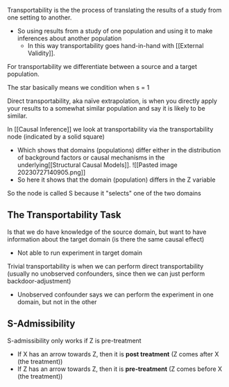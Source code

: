 Transportability is the the process of translating the results of a study from one setting to another. 
- So using results from a study of one population and using it to make inferences about another population
	- In this way transportability goes hand-in-hand with [[External Validity]]. 

For transportability we differentiate between a source and a target population.

The star basically means we condition when s = 1

Direct transportability, aka naïve extrapolation, is when you directly apply your results to a somewhat similar population and say it is likely to be similar.


In [[Causal Inference]] we look at transportability via the transportability node (indicated by a solid square)
- Which shows that domains (populations) differ either in the distribution of background factors or causal mechanisms in the underlying[[Structural Causal Models]]. 
![[Pasted image 20230727140905.png]]
- So here it shows that the domain (population) differs in the Z variable

So the node is called S because it "selects" one of the two domains


## The Transportability Task
Is that we do have knowledge of the source domain, but want to have information about the target domain (is there the same causal effect)
- Not able to run experiment in target domain

Trivial transportability is when we can perform direct transportability (usually no unobserved confounders, since then we can just perform backdoor-adjustment)
- Unobserved confounder says we can perform the experiment in one domain, but not in the other


## S-Admissibility


S-admissibility only works if Z is pre-treatment
- If X has an arrow towards Z, then it is **post treatment** (Z comes after X (the treatment))
- If Z has an arrow towards Z, then it is **pre-treatment** (Z comes before X (the treatment))